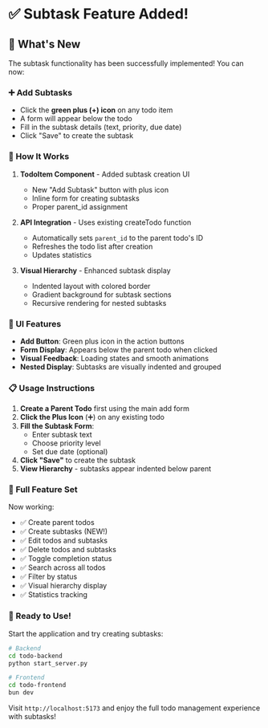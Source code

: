 # ✅ Subtask Feature Added!

## 🎉 What's New

The subtask functionality has been successfully implemented! You can now:

### ➕ Add Subtasks
- Click the **green plus (+) icon** on any todo item
- A form will appear below the todo
- Fill in the subtask details (text, priority, due date)
- Click "Save" to create the subtask

### 🔧 How It Works

1. **TodoItem Component** - Added subtask creation UI
   - New "Add Subtask" button with plus icon
   - Inline form for creating subtasks
   - Proper parent_id assignment

2. **API Integration** - Uses existing createTodo function
   - Automatically sets `parent_id` to the parent todo's ID
   - Refreshes the todo list after creation
   - Updates statistics

3. **Visual Hierarchy** - Enhanced subtask display
   - Indented layout with colored border
   - Gradient background for subtask sections
   - Recursive rendering for nested subtasks

### 🎨 UI Features

- **Add Button**: Green plus icon in the action buttons
- **Form Display**: Appears below the parent todo when clicked
- **Visual Feedback**: Loading states and smooth animations
- **Nested Display**: Subtasks are visually indented and grouped

### 📋 Usage Instructions

1. **Create a Parent Todo** first using the main add form
2. **Click the Plus Icon** (➕) on any existing todo
3. **Fill the Subtask Form**:
   - Enter subtask text
   - Choose priority level
   - Set due date (optional)
4. **Click "Save"** to create the subtask
5. **View Hierarchy** - subtasks appear indented below parent

### 🔄 Full Feature Set

Now working:
- ✅ Create parent todos
- ✅ Create subtasks (NEW!)
- ✅ Edit todos and subtasks
- ✅ Delete todos and subtasks
- ✅ Toggle completion status
- ✅ Search across all todos
- ✅ Filter by status
- ✅ Visual hierarchy display
- ✅ Statistics tracking

### 🚀 Ready to Use!

Start the application and try creating subtasks:

```bash
# Backend
cd todo-backend
python start_server.py

# Frontend  
cd todo-frontend
bun dev
```

Visit `http://localhost:5173` and enjoy the full todo management experience with subtasks!